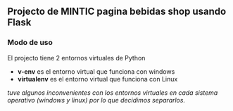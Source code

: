 ## Projecto de MINTIC pagina bebidas shop usando Flask

### Modo de uso
El projecto tiene 2 entornos virtuales de Python
- **v-env** es el entorno virtual que funciona con windows
- **virtualenv** es el entorno virtual que funciona con Linux

*tuve algunos inconvenientes con los entornos virtuales en cada sistema operativo (windows y linux) por lo que decidimos separarlos.*
